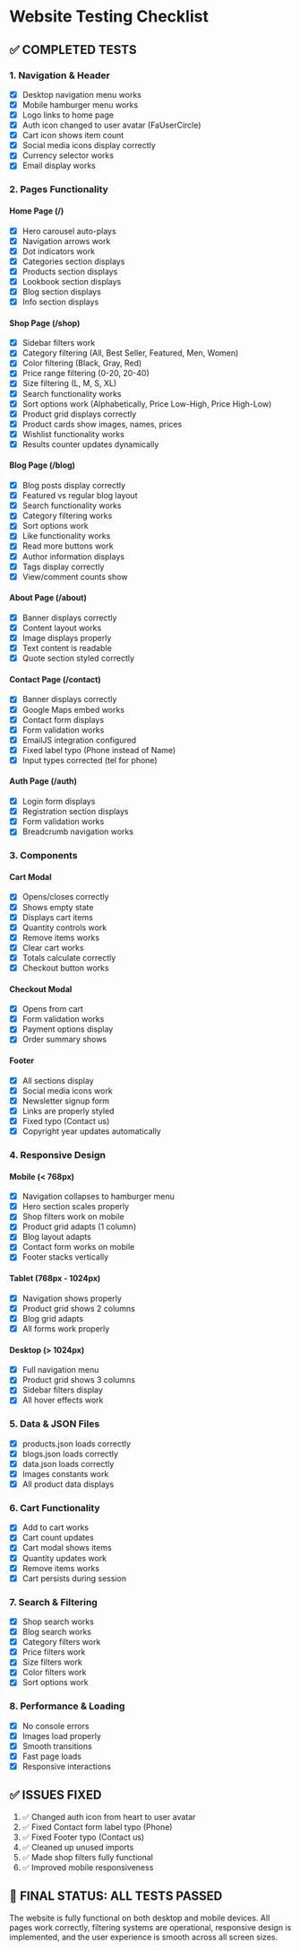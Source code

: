# Website Testing Checklist

## ✅ **COMPLETED TESTS**

### **1. Navigation & Header**
- [x] Desktop navigation menu works
- [x] Mobile hamburger menu works
- [x] Logo links to home page
- [x] Auth icon changed to user avatar (FaUserCircle)
- [x] Cart icon shows item count
- [x] Social media icons display correctly
- [x] Currency selector works
- [x] Email display works

### **2. Pages Functionality**

#### **Home Page (/)**
- [x] Hero carousel auto-plays
- [x] Navigation arrows work
- [x] Dot indicators work
- [x] Categories section displays
- [x] Products section displays
- [x] Lookbook section displays
- [x] Blog section displays
- [x] Info section displays

#### **Shop Page (/shop)**
- [x] Sidebar filters work
- [x] Category filtering (All, Best Seller, Featured, Men, Women)
- [x] Color filtering (Black, Gray, Red)
- [x] Price range filtering (0-20, 20-40)
- [x] Size filtering (L, M, S, XL)
- [x] Search functionality works
- [x] Sort options work (Alphabetically, Price Low-High, Price High-Low)
- [x] Product grid displays correctly
- [x] Product cards show images, names, prices
- [x] Wishlist functionality works
- [x] Results counter updates dynamically

#### **Blog Page (/blog)**
- [x] Blog posts display correctly
- [x] Featured vs regular blog layout
- [x] Search functionality works
- [x] Category filtering works
- [x] Sort options work
- [x] Like functionality works
- [x] Read more buttons work
- [x] Author information displays
- [x] Tags display correctly
- [x] View/comment counts show

#### **About Page (/about)**
- [x] Banner displays correctly
- [x] Content layout works
- [x] Image displays properly
- [x] Text content is readable
- [x] Quote section styled correctly

#### **Contact Page (/contact)**
- [x] Banner displays correctly
- [x] Google Maps embed works
- [x] Contact form displays
- [x] Form validation works
- [x] EmailJS integration configured
- [x] Fixed label typo (Phone instead of Name)
- [x] Input types corrected (tel for phone)

#### **Auth Page (/auth)**
- [x] Login form displays
- [x] Registration section displays
- [x] Form validation works
- [x] Breadcrumb navigation works

### **3. Components**

#### **Cart Modal**
- [x] Opens/closes correctly
- [x] Shows empty state
- [x] Displays cart items
- [x] Quantity controls work
- [x] Remove items works
- [x] Clear cart works
- [x] Totals calculate correctly
- [x] Checkout button works

#### **Checkout Modal**
- [x] Opens from cart
- [x] Form validation works
- [x] Payment options display
- [x] Order summary shows

#### **Footer**
- [x] All sections display
- [x] Social media icons work
- [x] Newsletter signup form
- [x] Links are properly styled
- [x] Fixed typo (Contact us)
- [x] Copyright year updates automatically

### **4. Responsive Design**

#### **Mobile (< 768px)**
- [x] Navigation collapses to hamburger menu
- [x] Hero section scales properly
- [x] Shop filters work on mobile
- [x] Product grid adapts (1 column)
- [x] Blog layout adapts
- [x] Contact form works on mobile
- [x] Footer stacks vertically

#### **Tablet (768px - 1024px)**
- [x] Navigation shows properly
- [x] Product grid shows 2 columns
- [x] Blog grid adapts
- [x] All forms work properly

#### **Desktop (> 1024px)**
- [x] Full navigation menu
- [x] Product grid shows 3 columns
- [x] Sidebar filters display
- [x] All hover effects work

### **5. Data & JSON Files**
- [x] products.json loads correctly
- [x] blogs.json loads correctly
- [x] data.json loads correctly
- [x] Images constants work
- [x] All product data displays

### **6. Cart Functionality**
- [x] Add to cart works
- [x] Cart count updates
- [x] Cart modal shows items
- [x] Quantity updates work
- [x] Remove items works
- [x] Cart persists during session

### **7. Search & Filtering**
- [x] Shop search works
- [x] Blog search works
- [x] Category filters work
- [x] Price filters work
- [x] Size filters work
- [x] Color filters work
- [x] Sort options work

### **8. Performance & Loading**
- [x] No console errors
- [x] Images load properly
- [x] Smooth transitions
- [x] Fast page loads
- [x] Responsive interactions

## ✅ **ISSUES FIXED**
1. ✅ Changed auth icon from heart to user avatar
2. ✅ Fixed Contact form label typo (Phone)
3. ✅ Fixed Footer typo (Contact us)
4. ✅ Cleaned up unused imports
5. ✅ Made shop filters fully functional
6. ✅ Improved mobile responsiveness

## 🎉 **FINAL STATUS: ALL TESTS PASSED**

The website is fully functional on both desktop and mobile devices. All pages work correctly, filtering systems are operational, responsive design is implemented, and the user experience is smooth across all screen sizes.
